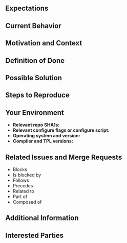 <!---
Provide a general summary of the issue in the Title above.
-->

<!---
Note that anything between these delimiters is a comment that will not appear in the issue description once created.  Click on the Preview tab to see what everything will look like when you submit.
-->

<!---
Feel free to delete anything from this template that is not applicable to the issue you are submitting.
-->

<!---
Assignees:  If you know anyone who should likely tackle this issue, select them from the Assignees drop-down on the right.
-->

<!---
Labels:  Choose a label to indicate the type of issue, for instance, Bug Report, Documentation, Feature Request, etc.
-->

<!---
Boards: Make sure your issue will show up in the "Backlog" of our issue board. Drag it to the "In Progress" list when you start working on the issue.
-->

## Expectations
<!---
Tell us what you think should happen, how you think things should work, what you would like to see in the documentation, etc.
-->

## Current Behavior
<!---
Tell everybody how the current behavior fails to meet your expectations in some way.
-->

## Motivation and Context
<!---
How has this expectation failure affected you?  What are you trying to accomplish?  Why do we need to address this?  What does it have to do with anything? Providing context helps us come up with a solution that is most useful in the real world.
-->

## Definition of Done
<!---
Tell us what needs to happen.  If necessary, give us a task list along the lines of:
- [ ] First do this.
- [ ] Then do that.
- [ ] Also this other thing.
-->

## Possible Solution
<!---
Not obligatory, but suggest a fix for the bug or documentation, or suggest ideas on how to implement the addition or change.
-->

## Steps to Reproduce
<!---
Provide a link to a live example, or an unambiguous set of steps to reproduce this issue.  Include code to reproduce, if relevant.
1. Do this.
1. Do that.
1. Shake fist angrily at computer.
-->

## Your Environment
<!---
Include relevant details about your environment such that we can replicate this issue.
-->
- **Relevant repo SHA1s:**
- **Relevant configure flags or configure script:**
- **Operating system and version:**
- **Compiler and TPL versions:**

## Related Issues and Merge Requests
<!---
If applicable, let everybody know how this is related to any other open issues:
-->
* Blocks
* Is blocked by
* Follows
* Precedes
* Related to
* Part of
* Composed of

## Additional Information
<!---
Anything else that might be helpful to know in addressing this issue:
* Configure log file:
* Build log file:
* Test log file:
* When was the last time everything worked (date/time; SHA1s; etc.)?
* What did you do that made the bug rear its ugly head?
* Have you tried turning it off and on again?
-->

## Interested Parties
<!---
If there's anyone you think should be looped in on this issue, feel free to @mention them here.
-->
